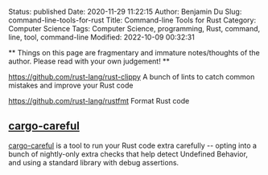 Status: published
Date: 2020-11-29 11:22:15
Author: Benjamin Du
Slug: command-line-tools-for-rust
Title: Command-line Tools for Rust
Category: Computer Science
Tags: Computer Science, programming, Rust, command, line, tool, command-line
Modified: 2022-10-09 00:32:31

**
Things on this page are fragmentary and immature notes/thoughts of the author.
Please read with your own judgement!
**

https://github.com/rust-lang/rust-clippy
A bunch of lints to catch common mistakes and improve your Rust code


https://github.com/rust-lang/rustfmt
Format Rust code

## [cargo-careful](https://github.com/RalfJung/cargo-careful)
[cargo-careful](https://github.com/RalfJung/cargo-careful)
is a tool to run your Rust code extra carefully 
-- opting into a bunch of nightly-only extra checks that help detect Undefined Behavior, 
and using a standard library with debug assertions.

